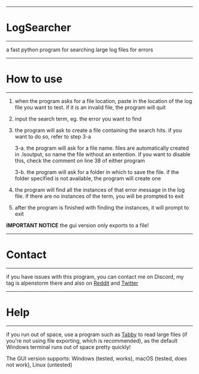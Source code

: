 ---------------------------------------------------
# LogSearcher
---------------------------------------------------
 a fast python program for searching large log files for errors

---------------------------------------------------
# How to use
---------------------------------------------------
1. when the program asks for a file location, paste in the location of the log file you want to test. if it is an invalid file, the program will quit

2. input the search term, eg. the error you want to find

3. the program will ask to create a file containing the search hits. if you want to do so, refer to step 3-a

    3-a. the program will ask for a file name. files are automatically created in .lsoutput, so name the file without an extention. if you want to disable this, check the comment on line 38 of either program

    3-b. the program will ask for a folder in which to save the file. if the folder specified is not available, the program will create one

4. the program will find all the instances of that error message in the log file. if there are no instances of the term, you will be prompted to exit

5. after the program is finished with finding the instances, it will prompt to exit

**IMPORTANT NOTICE** the gui version only exports to a file!

---------------------------------------------------
# Contact
---------------------------------------------------
if you have issues with this program, you can contact me on Discord, my tag is alpenstorm there and also on [Reddit](https://www.reddit.com/user/alpenstorm) and [Twitter](https://twitter.com/alpenstorm)

---------------------------------------------------
# Help
---------------------------------------------------
if you run out of space, use a program such as [Tabby](https://tabby.sh/) to read large files (if you're not using file exporting, which is recommended), as the default Windows terminal runs out of space pretty quickly!

The GUI version supports: Windows (tested, works), macOS (tested, does not work), Linux (untested)
